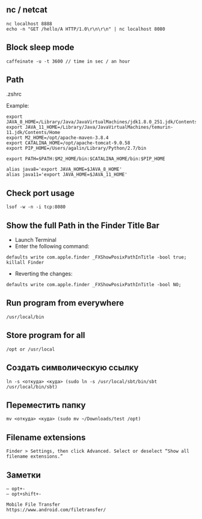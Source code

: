 ## nc / netcat
```
nc localhost 8888
echo -n "GET /hello/A HTTP/1.0\r\n\r\n" | nc localhost 8080
```

## Block sleep mode
```
caffeinate -u -t 3600 // time in sec / an hour
```

## Path 
.zshrc

Example:
```
export JAVA_8_HOME=/Library/Java/JavaVirtualMachines/jdk1.8.0_251.jdk/Contents/Home
export JAVA_11_HOME=/Library/Java/JavaVirtualMachines/temurin-11.jdk/Contents/Home
export M2_HOME=/opt/apache-maven-3.8.4
export CATALINA_HOME=/opt/apache-tomcat-9.0.58
export PIP_HOME=/Users/agalin/Library/Python/2.7/bin

export PATH=$PATH:$M2_HOME/bin:$CATALINA_HOME/bin:$PIP_HOME

alias java8='export JAVA_HOME=$JAVA_8_HOME'
alias java11='export JAVA_HOME=$JAVA_11_HOME'
```

## Check port usage
```
lsof -w -n -i tcp:8080
```

## Show the full Path in the Finder Title Bar
- Launch Terminal
- Enter the following command:
```
defaults write com.apple.finder _FXShowPosixPathInTitle -bool true; killall Finder
```
- Reverting the changes:
```
defaults write com.apple.finder _FXShowPosixPathInTitle -bool NO;
```

## Run program from everywhere
```
/usr/local/bin
```

## Store program for all
```
/opt or /usr/local
```

## Создать символическую ссылку
```
ln -s <откуда> <куда> (sudo ln -s /usr/local/sbt/bin/sbt /usr/local/bin/sbt)
```

## Переместить папку
```
mv <откуда> <куда> (sudo mv ~/Downloads/test /opt)
```

## Filename extensions
```
Finder > Settings, then click Advanced. Select or deselect “Show all filename extensions.”
```

## Заметки
```
– opt+-
— opt+shift+-

Mobile File Transfer
https://www.android.com/filetransfer/
```